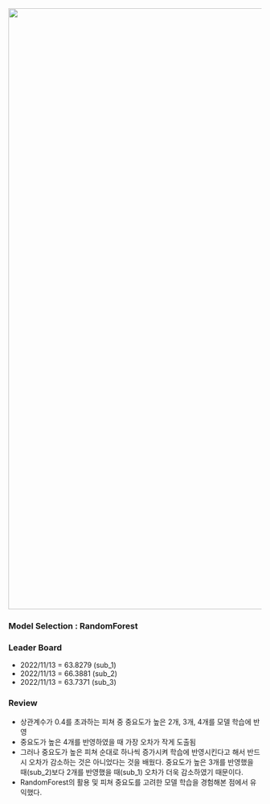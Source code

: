 

<img width="1195" src="file:///D:/Users/legra/Desktop/%ED%99%94%EB%A9%B4%20%EC%BA%A1%EC%B2%98%202022-11-22%20223602.png">



### Model Selection : RandomForest

### Leader Board
- 2022/11/13 = 63.8279 (sub_1)
- 2022/11/13 = 66.3881 (sub_2)
- 2022/11/13 = 63.7371 (sub_3)

### Review
- 상관계수가 0.4를 초과하는 피쳐 중 중요도가 높은 2개, 3개, 4개를 모델 학습에 반영 
- 중요도가 높은 4개를 반영하였을 때 가장 오차가 작게 도출됨
- 그러나 중요도가 높은 피쳐 순대로 하나씩 증가시켜 학습에 반영시킨다고 해서 반드시 오차가 감소하는 것은 아니었다는 것을 배웠다. 중요도가 높은 3개를 반영했을 때(sub_2)보다 2개를 반영했을 때(sub_1) 오차가 더욱 감소하였기 때문이다.
- RandomForest의 활용 및 피쳐 중요도를 고려한 모델 학습을 경험해본 점에서 유익했다.
